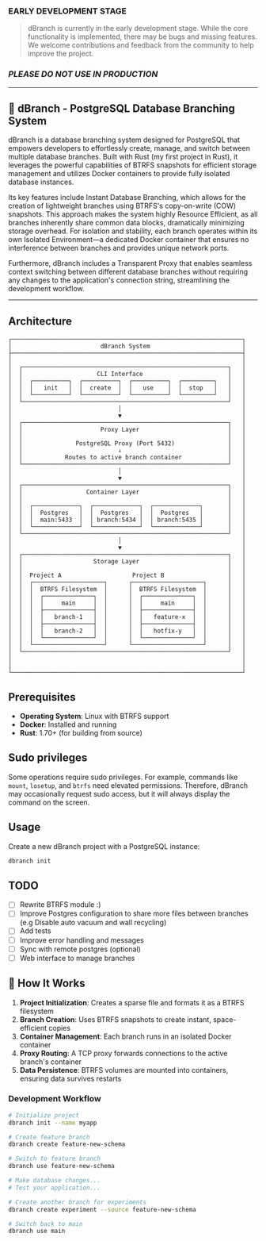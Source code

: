 ### EARLY DEVELOPMENT STAGE

> dBranch is currently in the early development stage. While the core functionality is implemented, there may be bugs and missing features. We welcome contributions and feedback from the community to help improve the project.

### *PLEASE DO NOT USE IN PRODUCTION*
---

## 🌿 dBranch - PostgreSQL Database Branching System

dBranch is a database branching system designed for PostgreSQL that empowers developers to effortlessly create, manage, and switch between multiple database branches. Built with Rust (my first project in Rust), it leverages the powerful capabilities of BTRFS snapshots for efficient storage management and utilizes Docker containers to provide fully isolated database instances.

Its key features include Instant Database Branching, which allows for the creation of lightweight branches using BTRFS's copy-on-write (COW) snapshots. This approach makes the system highly Resource Efficient, as all branches inherently share common data blocks, dramatically minimizing storage overhead. For isolation and stability, each branch operates within its own Isolated Environment—a dedicated Docker container that ensures no interference between branches and provides unique network ports.

Furthermore, dBranch includes a Transparent Proxy that enables seamless context switching between different database branches without requiring any changes to the application's connection string, streamlining the development workflow.

---

## Architecture

```
┌─────────────────────────────────────────────────────────────────┐
│                         dBranch System                          │
├─────────────────────────────────────────────────────────────────┤
│                                                                 │
│  ┌──────────────────────────────────────────────────────────┐   │
│  │                     CLI Interface                        │   │
│  │  ┌──────────┐  ┌──────────┐  ┌──────────┐  ┌─────────┐   │   │
│  │  │   init   │  │  create  │  │   use    │  │  stop   │   │   │
│  │  └──────────┘  └──────────┘  └──────────┘  └─────────┘   │   │
│  └──────────────────────────────────────────────────────────┘   │
│                              │                                  │
│                              ▼                                  │
│  ┌──────────────────────────────────────────────────────────┐   │
│  │                      Proxy Layer                         │   │
│  │                                                          │   │
│  │               PostgreSQL Proxy (Port 5432)               │   │
│  │                           ↓                              │   │
│  │            Routes to active branch container             │   │
│  └──────────────────────────────────────────────────────────┘   │
│                              │                                  │
│                              ▼                                  │
│  ┌──────────────────────────────────────────────────────────┐   │
│  │                  Container Layer                         │   │
│  │                                                          │   │
│  │  ┌─────────────┐  ┌─────────────┐  ┌─────────────┐       │   │
│  │  │  Postgres   │  │  Postgres   │  │  Postgres   │       │   │
│  │  │  main:5433  │  │ branch:5434 │  │ branch:5435 │       │   │
│  │  └─────────────┘  └─────────────┘  └─────────────┘       │   │
│  └──────────────────────────────────────────────────────────┘   │
│                              │                                  │
│                              ▼                                  │
│  ┌──────────────────────────────────────────────────────────┐   │
│  │                    Storage Layer                         │   │
│  │                                                          │   │
│  │  Project A                    Project B                  │   │
│  │  ┌────────────────────┐      ┌────────────────────┐      │   │
│  │  │  BTRFS Filesystem  │      │  BTRFS Filesystem  │      │   │
│  │  │  ┌──────────────┐  │      │  ┌──────────────┐  │      │   │
│  │  │  │     main     │  │      │  │     main     │  │      │   │
│  │  │  ├──────────────┤  │      │  ├──────────────┤  │      │   │
│  │  │  │   branch-1   │  │      │  │   feature-x  │  │      │   │
│  │  │  ├──────────────┤  │      │  ├──────────────┤  │      │   │
│  │  │  │   branch-2   │  │      │  │   hotfix-y   │  │      │   │
│  │  │  └──────────────┘  │      │  └──────────────┘  │      │   │
│  │  └────────────────────┘      └────────────────────┘      │   │
│  └──────────────────────────────────────────────────────────┘   │
│                                                                 │
│                                                                 │
└─────────────────────────────────────────────────────────────────┘
```

## Prerequisites

- **Operating System**: Linux with BTRFS support
- **Docker**: Installed and running
- **Rust**: 1.70+ (for building from source)


## Sudo privileges

Some operations require sudo privileges. For example, commands like `mount`, `losetup`, and `btrfs` need elevated permissions. Therefore, dBranch may occasionally request sudo access, but it will always display the command on the screen.


## Usage

Create a new dBranch project with a PostgreSQL instance:

```bash
dbranch init
```

## TODO
- [ ] Rewrite BTRFS module :) 
- [ ] Improve Postgres configuration to share more files between branches (e.g Disable auto vacuum and wall recycling)
- [ ] Add tests
- [ ] Improve error handling and messages
- [ ] Sync with remote postgres (optional)
- [ ] Web interface to manage branches

## 🔧 How It Works

1. **Project Initialization**: Creates a sparse file and formats it as a BTRFS filesystem
2. **Branch Creation**: Uses BTRFS snapshots to create instant, space-efficient copies
3. **Container Management**: Each branch runs in an isolated Docker container
4. **Proxy Routing**: A TCP proxy forwards connections to the active branch's container
5. **Data Persistence**: BTRFS volumes are mounted into containers, ensuring data survives restarts

### Development Workflow

```bash
# Initialize project
dbranch init --name myapp

# Create feature branch
dbranch create feature-new-schema

# Switch to feature branch
dbranch use feature-new-schema

# Make database changes...
# Test your application...

# Create another branch for experiments
dbranch create experiment --source feature-new-schema

# Switch back to main
dbranch use main
```
